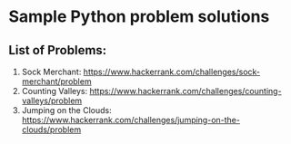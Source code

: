 # Sample Python problem solutions
## List of Problems:
1. Sock Merchant: https://www.hackerrank.com/challenges/sock-merchant/problem
2. Counting Valleys: https://www.hackerrank.com/challenges/counting-valleys/problem
3. Jumping on the Clouds: https://www.hackerrank.com/challenges/jumping-on-the-clouds/problem
